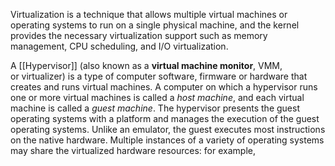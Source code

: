Virtualization is a technique that allows multiple virtual machines or operating systems to run on a single physical machine, and the kernel provides the necessary virtualization support such as memory management, CPU scheduling, and I/O virtualization.

A [[Hypervisor]] (also known as a **virtual machine monitor**, VMM, or virtualizer) is a type of computer software, firmware or hardware that creates and runs virtual machines. A computer on which a hypervisor runs one or more virtual machines is called a _host machine_, and each virtual machine is called a _guest machine_. The hypervisor presents the guest operating systems with a platform and manages the execution of the guest operating systems. Unlike an emulator, the guest executes most instructions on the native hardware. Multiple instances of a variety of operating systems may share the virtualized hardware resources: for example,

